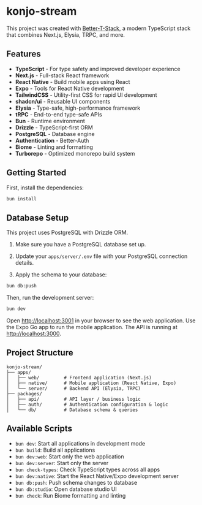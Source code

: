 # konjo-stream

This project was created with [Better-T-Stack](https://github.com/AmanVarshney01/create-better-t-stack), a modern TypeScript stack that combines Next.js, Elysia, TRPC, and more.

## Features

- **TypeScript** - For type safety and improved developer experience
- **Next.js** - Full-stack React framework
- **React Native** - Build mobile apps using React
- **Expo** - Tools for React Native development
- **TailwindCSS** - Utility-first CSS for rapid UI development
- **shadcn/ui** - Reusable UI components
- **Elysia** - Type-safe, high-performance framework
- **tRPC** - End-to-end type-safe APIs
- **Bun** - Runtime environment
- **Drizzle** - TypeScript-first ORM
- **PostgreSQL** - Database engine
- **Authentication** - Better-Auth
- **Biome** - Linting and formatting
- **Turborepo** - Optimized monorepo build system

## Getting Started

First, install the dependencies:

```bash
bun install
```
## Database Setup

This project uses PostgreSQL with Drizzle ORM.

1. Make sure you have a PostgreSQL database set up.
2. Update your `apps/server/.env` file with your PostgreSQL connection details.

3. Apply the schema to your database:
```bash
bun db:push
```


Then, run the development server:

```bash
bun dev
```

Open [http://localhost:3001](http://localhost:3001) in your browser to see the web application.
Use the Expo Go app to run the mobile application.
The API is running at [http://localhost:3000](http://localhost:3000).







## Project Structure

```
konjo-stream/
├── apps/
│   ├── web/         # Frontend application (Next.js)
│   ├── native/      # Mobile application (React Native, Expo)
│   └── server/      # Backend API (Elysia, TRPC)
├── packages/
│   ├── api/         # API layer / business logic
│   ├── auth/        # Authentication configuration & logic
│   └── db/          # Database schema & queries
```

## Available Scripts

- `bun dev`: Start all applications in development mode
- `bun build`: Build all applications
- `bun dev:web`: Start only the web application
- `bun dev:server`: Start only the server
- `bun check-types`: Check TypeScript types across all apps
- `bun dev:native`: Start the React Native/Expo development server
- `bun db:push`: Push schema changes to database
- `bun db:studio`: Open database studio UI
- `bun check`: Run Biome formatting and linting
